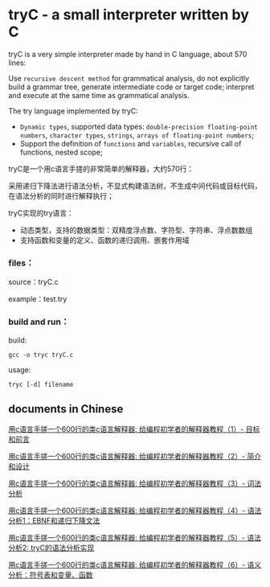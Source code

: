 # tryC - a small interpreter written by C

tryC is a very simple interpreter made by hand in C language, about 570 lines:

Use `recursive descent method` for grammatical analysis, do not explicitly build a grammar tree, generate intermediate code or target code; interpret and execute at the same time as grammatical analysis.

The try language implemented by tryC: 

- `Dynamic types`, supported data types: `double-precision floating-point numbers`, `character types`, `strings`, `arrays of floating-point numbers`;
- Support the definition of `functions` and `variables`, recursive call of functions, nested scope;

tryC是一个用c语言手搓的非常简单的解释器，大约570行：

采用递归下降法进行语法分析，不显式构建语法树，不生成中间代码或目标代码，在语法分析的同时进行解释执行；

tryC实现的try语言：
- 动态类型，支持的数据类型：双精度浮点数、字符型、字符串、浮点数数组
- 支持函数和变量的定义、函数的递归调用、嵌套作用域

### files：

source：tryC.c

example：test.try

### build and run：

build:

    gcc -o tryc tryC.c

usage: 
    
    tryc [-d] filename

## documents in Chinese

[用c语言手搓一个600行的类c语言解释器: 给编程初学者的解释器教程（1）- 目标和前言](https://blog.csdn.net/qq_42779423/article/details/105938297)

[用c语言手搓一个600行的类c语言解释器: 给编程初学者的解释器教程（2）- 简介和设计](https://blog.csdn.net/qq_42779423/article/details/105939788)

[用c语言手搓一个600行的类c语言解释器: 给编程初学者的解释器教程（3）- 词法分析](https://blog.csdn.net/qq_42779423/article/details/105948289)

[用c语言手搓一个600行的类c语言解释器: 给编程初学者的解释器教程（4）- 语法分析1：EBNF和递归下降文法](https://blog.csdn.net/qq_42779423/article/details/105954353)

[用c语言手搓一个600行的类c语言解释器: 给编程初学者的解释器教程（5）- 语法分析2: tryC的语法分析实现](https://blog.csdn.net/qq_42779423/article/details/105954455)

[用c语言手搓一个600行的类c语言解释器: 给编程初学者的解释器教程（6）- 语义分析：符号表和变量、函数](https://blog.csdn.net/qq_42779423/article/details/105979594)